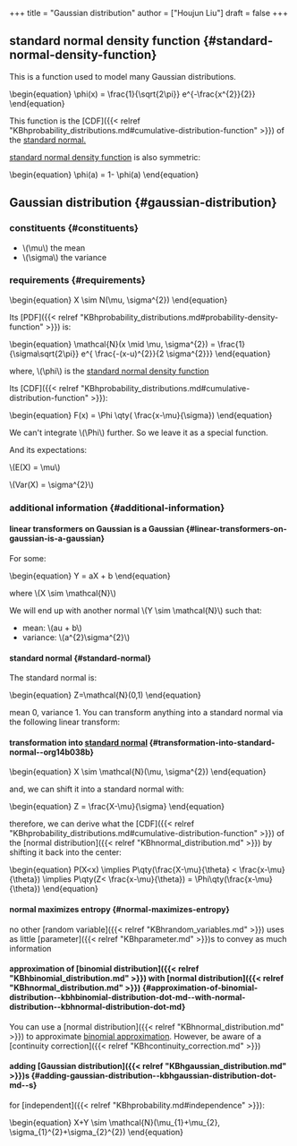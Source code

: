 +++
title = "Gaussian distribution"
author = ["Houjun Liu"]
draft = false
+++

## standard normal density function {#standard-normal-density-function}

This is a function used to model many Gaussian distributions.

\begin{equation}
\phi(x) = \frac{1}{\sqrt{2\pi}} e^{-\frac{x^{2}}{2}}
\end{equation}

This function is the [CDF]({{< relref "KBhprobability_distributions.md#cumulative-distribution-function" >}}) of the [standard normal.](#standard-normal)

[standard normal density function](#standard-normal-density-function) is also symmetric:

\begin{equation}
\phi(a) = 1- \phi(a)
\end{equation}


## Gaussian distribution {#gaussian-distribution}


### constituents {#constituents}

-   \\(\mu\\) the mean
-   \\(\sigma\\) the variance


### requirements {#requirements}

\begin{equation}
X \sim N(\mu, \sigma^{2})
\end{equation}

Its [PDF]({{< relref "KBhprobability_distributions.md#probability-density-function" >}}) is:

\begin{equation}
\mathcal{N}(x \mid \mu, \sigma^{2}) = \frac{1}{\sigma\sqrt{2\pi}} e^{ \frac{-(x-u)^{2}}{2 \sigma^{2}}}
\end{equation}

where, \\(\phi\\) is the [standard normal density function](#standard-normal-density-function)

Its [CDF]({{< relref "KBhprobability_distributions.md#cumulative-distribution-function" >}}):

\begin{equation}
F(x) = \Phi \qty( \frac{x-\mu}{\sigma})
\end{equation}

We can't integrate \\(\Phi\\) further. So we leave it as a special function.

And its expectations:

\\(E(X) = \mu\\)

\\(Var(X) = \sigma^{2}\\)


### additional information {#additional-information}


#### linear transformers on Gaussian is a Gaussian {#linear-transformers-on-gaussian-is-a-gaussian}

For some:

\begin{equation}
Y = aX + b
\end{equation}

where \\(X \sim \mathcal{N}\\)

We will end up with another normal \\(Y \sim \mathcal{N}\\) such that:

-   mean: \\(au + b\\)
-   variance: \\(a^{2}\sigma^{2}\\)


#### standard normal {#standard-normal}

The standard normal is:

\begin{equation}
Z=\mathcal{N}(0,1)
\end{equation}

mean 0, variance 1. You can transform anything into a standard normal via the following linear transform:


#### transformation into [standard normal](#standard-normal) {#transformation-into-standard-normal--org14b038b}

\begin{equation}
X \sim \mathcal{N}(\mu, \sigma^{2})
\end{equation}

and, we can shift it into a standard normal with:

\begin{equation}
Z = \frac{X-\mu}{\sigma}
\end{equation}

therefore, we can derive what the [CDF]({{< relref "KBhprobability_distributions.md#cumulative-distribution-function" >}}) of the [normal distribution]({{< relref "KBhnormal_distribution.md" >}}) by shifting it back into the center:

\begin{equation}
P(X<x) \implies P\qty(\frac{X-\mu}{\theta} < \frac{x-\mu}{\theta}) \implies  P\qty(Z< \frac{x-\mu}{\theta}) = \Phi\qty(\frac{x-\mu}{\theta})
\end{equation}


#### normal maximizes entropy {#normal-maximizes-entropy}

no other [random variable]({{< relref "KBhrandom_variables.md" >}}) uses as little [parameter]({{< relref "KBhparameter.md" >}})s to convey as much information


#### approximation of [binomial distribution]({{< relref "KBhbinomial_distribution.md" >}}) with [normal distribution]({{< relref "KBhnormal_distribution.md" >}}) {#approximation-of-binomial-distribution--kbhbinomial-distribution-dot-md--with-normal-distribution--kbhnormal-distribution-dot-md}

You can use a [normal distribution]({{< relref "KBhnormal_distribution.md" >}}) to approximate [binomial approximation](#approximation-of-binomial-distribution--kbhbinomial-distribution-dot-md--with-normal-distribution--kbhnormal-distribution-dot-md). However, be aware of a [continuity correction]({{< relref "KBhcontinuity_correction.md" >}})


#### adding [Gaussian distribution]({{< relref "KBhgaussian_distribution.md" >}})s {#adding-gaussian-distribution--kbhgaussian-distribution-dot-md--s}

for [independent]({{< relref "KBhprobability.md#independence" >}}):

\begin{equation}
X+Y \sim \mathcal{N}(\mu\_{1}+\mu\_{2}, \sigma\_{1}^{2}+\sigma\_{2}^{2})
\end{equation}
